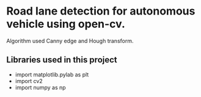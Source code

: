 # Road lane detection for autonomous vehicle using open-cv.
Algorithm used Canny edge and Hough transform.
<h2>Libraries used in this project</h2>
<ul>
<li>import matplotlib.pylab as plt</lil>
<li>import cv2</li>
<li>import numpy as np</li>
</ul>
